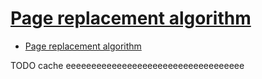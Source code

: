 # [Page replacement algorithm](https://en.wikipedia.org/wiki/Page_replacement_algorithm#Variants_on_LRU)

- [Page replacement algorithm](#page-replacement-algorithm)




TODO cache eeeeeeeeeeeeeeeeeeeeeeeeeeeeeeeeeee
